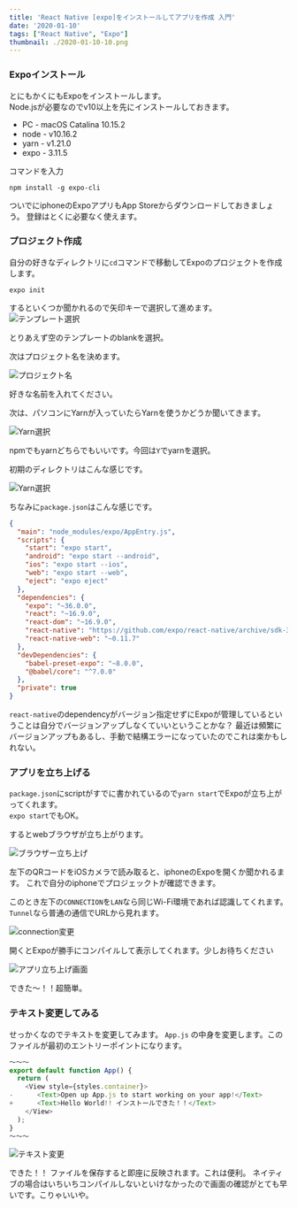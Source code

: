 ```yaml
---
title: 'React Native [expo]をインストールしてアプリを作成 入門'
date: '2020-01-10'
tags: ["React Native", "Expo"]
thumbnail: ./2020-01-10-10.png
---
```


### Expoインストール

とにもかくにもExpoをインストールします。  
Node.jsが必要なのでv10以上を先にインストールしておきます。

- PC - macOS Catalina 10.15.2
- node - v10.16.2
- yarn - v1.21.0
- expo - 3.11.5

コマンドを入力

`npm install -g expo-cli`

ついでにiphoneのExpoアプリもApp Storeからダウンロードしておきましょう。
登録はとくに必要なく使えます。

### プロジェクト作成

自分の好きなディレクトリに`cd`コマンドで移動してExpoのプロジェクトを作成します。

`expo init`

するといくつか聞かれるので矢印キーで選択して進めます。
![テンプレート選択](./2020-01-10-1.png)

とりあえず空のテンプレートのblankを選択。

次はプロジェクト名を決めます。

![プロジェクト名](./2020-01-10-2.png)

好きな名前を入れてください。

次は、パソコンにYarnが入っていたらYarnを使うかどうか聞いてきます。

![Yarn選択](./2020-01-10-3.png)

npmでもyarnどちらでもいいです。今回は`Y`でyarnを選択。

初期のディレクトリはこんな感じです。

![Yarn選択](./2020-01-10-4.png)

ちなみに`package.json`はこんな感じです。

```json:title=package.json
{
  "main": "node_modules/expo/AppEntry.js",
  "scripts": {
    "start": "expo start",
    "android": "expo start --android",
    "ios": "expo start --ios",
    "web": "expo start --web",
    "eject": "expo eject"
  },
  "dependencies": {
    "expo": "~36.0.0",
    "react": "~16.9.0",
    "react-dom": "~16.9.0",
    "react-native": "https://github.com/expo/react-native/archive/sdk-36.0.0.tar.gz",
    "react-native-web": "~0.11.7"
  },
  "devDependencies": {
    "babel-preset-expo": "~8.0.0",
    "@babel/core": "^7.0.0"
  },
  "private": true
}
```

`react-native`のdependencyがバージョン指定せずにExpoが管理しているということは自分でバージョンアップしなくていいということかな？
最近は頻繁にバージョンアップもあるし、手動で結構エラーになっていたのでこれは楽かもしれない。

### アプリを立ち上げる

`package.json`にscriptがすでに書かれているので`yarn start`でExpoが立ち上がってくれます。  
`expo start`でもOK。

するとwebブラウザが立ち上がります。

![ブラウザー立ち上げ](./2020-01-10-5.png)

左下のQRコードをiOSカメラで読み取ると、iphoneのExpoを開くか聞かれるます。
これで自分のiphoneでプロジェックトが確認できます。

このとき左下の`CONNECTION`を`LAN`なら同じWi-Fi環境であれば認識してくれます。`Tunnel`なら普通の通信でURLから見れます。

![connection変更](./2020-01-10-6.png)

開くとExpoが勝手にコンパイルして表示してくれます。少しお待ちください

![アプリ立ち上げ画面](./2020-01-10-7.png)

できた〜！！超簡単。

### テキスト変更してみる

せっかくなのでテキストを変更してみます。
`App.js` の中身を変更します。このファイルが最初のエントリーポイントになります。

```js:title=App.js
〜〜〜
export default function App() {
  return (
    <View style={styles.container}>
-      <Text>Open up App.js to start working on your app!</Text>
+      <Text>Hello World!! インストールできた！！</Text>
    </View>
  );
}
〜〜〜
```
  
![テキスト変更](./2020-01-10-8.png)

できた！！
ファイルを保存すると即座に反映されます。これは便利。
ネイティブの場合はいちいちコンパイルしないといけなかったので画面の確認がとても早いです。こりゃいいや。
